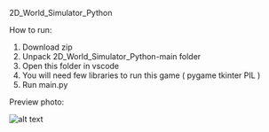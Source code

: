 2D_World_Simulator_Python

How to run:
1. Download zip
2. Unpack 2D_World_Simulator_Python-main folder
3. Open this folder in vscode
4. You will need few libraries to run this game ( pygame tkinter PIL )
5. Run main.py

Preview photo:

![alt text](https://github.com/wiktornazaruk/2D_World_Simulator_Python/blob/main/preview.png?raw=true)

